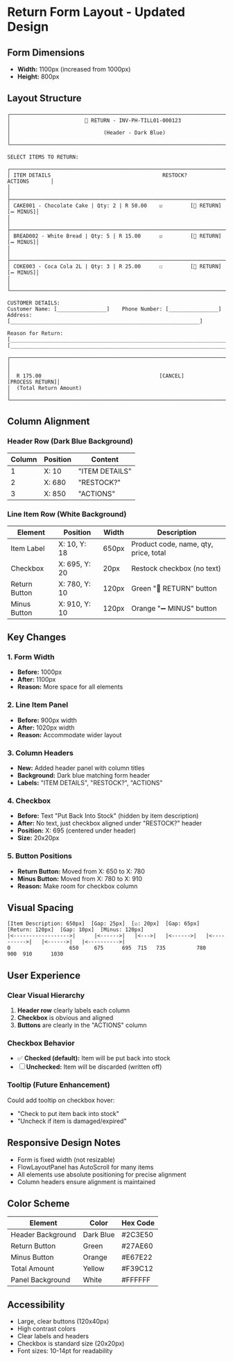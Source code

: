 # Return Form Layout - Updated Design

## Form Dimensions
- **Width:** 1100px (increased from 1000px)
- **Height:** 800px

## Layout Structure

```
┌────────────────────────────────────────────────────────────────────────────────┐
│                        🔄 RETURN - INV-PH-TILL01-000123                        │
│                              (Header - Dark Blue)                              │
└────────────────────────────────────────────────────────────────────────────────┘

SELECT ITEMS TO RETURN:

┌────────────────────────────────────────────────────────────────────────────────┐
│ ITEM DETAILS                                    RESTOCK?         ACTIONS       │
│                                                                                │
├────────────────────────────────────────────────────────────────────────────────┤
│ CAKE001 - Chocolate Cake | Qty: 2 | R 50.00    ☑         [🔄 RETURN] [➖ MINUS]│
│                                                                                │
├────────────────────────────────────────────────────────────────────────────────┤
│ BREAD002 - White Bread | Qty: 5 | R 15.00      ☑         [🔄 RETURN] [➖ MINUS]│
│                                                                                │
├────────────────────────────────────────────────────────────────────────────────┤
│ COKE003 - Coca Cola 2L | Qty: 3 | R 25.00      ☐         [🔄 RETURN] [➖ MINUS]│
│                                                                                │
└────────────────────────────────────────────────────────────────────────────────┘

CUSTOMER DETAILS:
Customer Name: [________________]    Phone Number: [________________]
Address: [_____________________________________________________________]

Reason for Return:
[___________________________________________________________________________]
[___________________________________________________________________________]

┌────────────────────────────────────────────────────────────────────────────────┐
│                                                                                │
│  R 175.00                                      [CANCEL]        [PROCESS RETURN]│
│  (Total Return Amount)                                                         │
└────────────────────────────────────────────────────────────────────────────────┘
```

## Column Alignment

### Header Row (Dark Blue Background)
| Column | Position | Content |
|--------|----------|---------|
| 1 | X: 10 | "ITEM DETAILS" |
| 2 | X: 680 | "RESTOCK?" |
| 3 | X: 850 | "ACTIONS" |

### Line Item Row (White Background)
| Element | Position | Width | Description |
|---------|----------|-------|-------------|
| Item Label | X: 10, Y: 18 | 650px | Product code, name, qty, price, total |
| Checkbox | X: 695, Y: 20 | 20px | Restock checkbox (no text) |
| Return Button | X: 780, Y: 10 | 120px | Green "🔄 RETURN" button |
| Minus Button | X: 910, Y: 10 | 120px | Orange "➖ MINUS" button |

## Key Changes

### 1. Form Width
- **Before:** 1000px
- **After:** 1100px
- **Reason:** More space for all elements

### 2. Line Item Panel
- **Before:** 900px width
- **After:** 1020px width
- **Reason:** Accommodate wider layout

### 3. Column Headers
- **New:** Added header panel with column titles
- **Background:** Dark blue matching form header
- **Labels:** "ITEM DETAILS", "RESTOCK?", "ACTIONS"

### 4. Checkbox
- **Before:** Text "Put Back Into Stock" (hidden by item description)
- **After:** No text, just checkbox aligned under "RESTOCK?" header
- **Position:** X: 695 (centered under header)
- **Size:** 20x20px

### 5. Button Positions
- **Return Button:** Moved from X: 650 to X: 780
- **Minus Button:** Moved from X: 780 to X: 910
- **Reason:** Make room for checkbox column

## Visual Spacing

```
[Item Description: 650px]  [Gap: 25px]  [☑: 20px]  [Gap: 65px]  [Return: 120px]  [Gap: 10px]  [Minus: 120px]
|<------------------>|      |<------>|   |<--->|   |<------>|   |<---------->|   |<------>|   |<---------->|
0                   650     675      695  715   735          780             900  910      1030
```

## User Experience

### Clear Visual Hierarchy
1. **Header row** clearly labels each column
2. **Checkbox** is obvious and aligned
3. **Buttons** are clearly in the "ACTIONS" column

### Checkbox Behavior
- ✅ **Checked (default):** Item will be put back into stock
- ☐ **Unchecked:** Item will be discarded (written off)

### Tooltip (Future Enhancement)
Could add tooltip on checkbox hover:
- "Check to put item back into stock"
- "Uncheck if item is damaged/expired"

## Responsive Design Notes

- Form is fixed width (not resizable)
- FlowLayoutPanel has AutoScroll for many items
- All elements use absolute positioning for precise alignment
- Column headers ensure alignment is maintained

## Color Scheme

| Element | Color | Hex Code |
|---------|-------|----------|
| Header Background | Dark Blue | #2C3E50 |
| Return Button | Green | #27AE60 |
| Minus Button | Orange | #E67E22 |
| Total Amount | Yellow | #F39C12 |
| Panel Background | White | #FFFFFF |

## Accessibility

- Large, clear buttons (120x40px)
- High contrast colors
- Clear labels and headers
- Checkbox is standard size (20x20px)
- Font sizes: 10-14pt for readability
